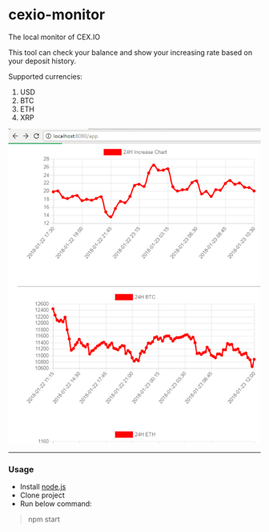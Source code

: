 # cexio-monitor
The local monitor of CEX.IO

This tool can check your balance and show your increasing rate based on your deposit history.

Supported currencies:
1. USD
2. BTC
3. ETH
4. XRP

![chart view](https://raw.githubusercontent.com/mclamee/cexio-monitor/master/image.png)


----
### Usage
- Install [node.js](https://nodejs.org)
- Clone project
- Run below command:
> npm start
